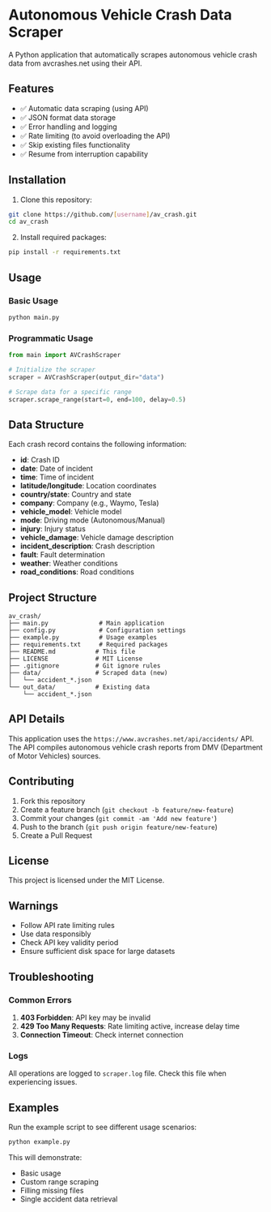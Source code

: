 # Autonomous Vehicle Crash Data Scraper

A Python application that automatically scrapes autonomous vehicle crash data from avcrashes.net using their API.

## Features

- ✅ Automatic data scraping (using API)
- ✅ JSON format data storage
- ✅ Error handling and logging
- ✅ Rate limiting (to avoid overloading the API)
- ✅ Skip existing files functionality
- ✅ Resume from interruption capability

## Installation

1. Clone this repository:
```bash
git clone https://github.com/[username]/av_crash.git
cd av_crash
```

2. Install required packages:
```bash
pip install -r requirements.txt
```

## Usage

### Basic Usage
```bash
python main.py
```

### Programmatic Usage
```python
from main import AVCrashScraper

# Initialize the scraper
scraper = AVCrashScraper(output_dir="data")

# Scrape data for a specific range
scraper.scrape_range(start=0, end=100, delay=0.5)
```

## Data Structure

Each crash record contains the following information:

- **id**: Crash ID
- **date**: Date of incident
- **time**: Time of incident
- **latitude/longitude**: Location coordinates
- **country/state**: Country and state
- **company**: Company (e.g., Waymo, Tesla)
- **vehicle_model**: Vehicle model
- **mode**: Driving mode (Autonomous/Manual)
- **injury**: Injury status
- **vehicle_damage**: Vehicle damage description
- **incident_description**: Crash description
- **fault**: Fault determination
- **weather**: Weather conditions
- **road_conditions**: Road conditions

## Project Structure

```
av_crash/
├── main.py              # Main application
├── config.py            # Configuration settings
├── example.py           # Usage examples
├── requirements.txt     # Required packages
├── README.md           # This file
├── LICENSE             # MIT License
├── .gitignore          # Git ignore rules
├── data/               # Scraped data (new)
│   └── accident_*.json
└── out_data/           # Existing data
    └── accident_*.json
```

## API Details

This application uses the `https://www.avcrashes.net/api/accidents/` API. The API compiles autonomous vehicle crash reports from DMV (Department of Motor Vehicles) sources.

## Contributing

1. Fork this repository
2. Create a feature branch (`git checkout -b feature/new-feature`)
3. Commit your changes (`git commit -am 'Add new feature'`)
4. Push to the branch (`git push origin feature/new-feature`)
5. Create a Pull Request

## License

This project is licensed under the MIT License.

## Warnings

- Follow API rate limiting rules
- Use data responsibly
- Check API key validity period
- Ensure sufficient disk space for large datasets

## Troubleshooting

### Common Errors

1. **403 Forbidden**: API key may be invalid
2. **429 Too Many Requests**: Rate limiting active, increase delay time
3. **Connection Timeout**: Check internet connection

### Logs

All operations are logged to `scraper.log` file. Check this file when experiencing issues.

## Examples

Run the example script to see different usage scenarios:

```bash
python example.py
```

This will demonstrate:
- Basic usage
- Custom range scraping
- Filling missing files
- Single accident data retrieval 
